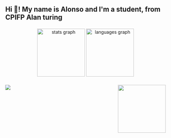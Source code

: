 <h2 align="left">Hi 👋! My name is Alonso and I'm a student, from CPIFP Alan turing</h2>

###

<div align="center">
  <img src="https://github-readme-stats.vercel.app/api?username=palitosdecangrejo&hide_title=false&hide_rank=false&show_icons=true&include_all_commits=true&count_private=true&disable_animations=false&theme=dracula&locale=en&hide_border=false" height="150" alt="stats graph"  />
  <img src="https://github-readme-stats.vercel.app/api/top-langs?username=palitosdecangrejo&locale=en&hide_title=false&layout=compact&card_width=320&langs_count=5&theme=dracula&hide_border=false" height="150" alt="languages graph"  />
</div>

###

<div align="right">
  <img align="right" height="150" src="https://media.tenor.com/WR0F84xVaNcAAAAj/cockroach-jumping.gif"  />
</div>

<div align="left">
  <img src="https://media.tenor.com/yz1hrVPqABEAAAAj/miku-shooting-no-background.gif"/>
</div>

###

<br clear="both">

###

